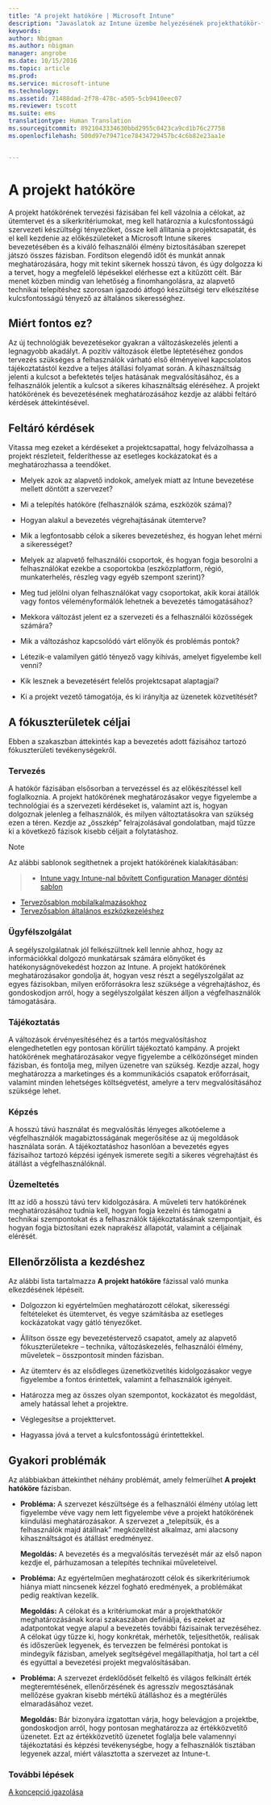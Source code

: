 ```yaml
---
title: "A projekt hatóköre | Microsoft Intune"
description: "Javaslatok az Intune üzembe helyezésének projekthatókör-fázisához."
keywords: 
author: Nbigman
ms.author: nbigman
manager: angrobe
ms.date: 10/15/2016
ms.topic: article
ms.prod: 
ms.service: microsoft-intune
ms.technology: 
ms.assetid: 71488dad-2f78-478c-a505-5cb9410eec07
ms.reviewer: tscott
ms.suite: ems
translationtype: Human Translation
ms.sourcegitcommit: 8921043334630bbd2955c0423ca9cd1b76c27758
ms.openlocfilehash: 500d97e79471ce78434729457bc4c6b82e23aa1e


---
```


# A projekt hatóköre
A projekt hatókörének tervezési fázisában fel kell vázolnia a célokat, az ütemtervet és a sikerkritériumokat, meg kell határoznia a kulcsfontosságú szervezeti készültségi tényezőket, össze kell állítania a projektcsapatát, és el kell kezdenie az előkészületeket a Microsoft Intune sikeres bevezetésében és a kiváló felhasználói élmény biztosításában szerepet játszó összes fázisban.
Fordítson elegendő időt és munkát annak meghatározására, hogy mit tekint sikernek hosszú távon, és úgy dolgozza ki a tervet, hogy a megfelelő lépésekkel elérhesse ezt a kitűzött célt. Bár menet közben mindig van lehetőség a finomhangolásra, az alapvető technikai telepítéshez szorosan igazodó átfogó készültségi terv elkészítése kulcsfontosságú tényező az általános sikerességhez.

## Miért fontos ez?
Az új technológiák bevezetésekor gyakran a változáskezelés jelenti a legnagyobb akadályt. A pozitív változások életbe léptetéséhez gondos tervezés szükséges a felhasználók várható első élményeivel kapcsolatos tájékoztatástól kezdve a teljes átállási folyamat során. A kihasználtság jelenti a kulcsot a befektetés teljes hatásának megvalósításához, és a felhasználók jelentik a kulcsot a sikeres kihasználtság eléréséhez.
A projekt hatókörének és bevezetésének meghatározásához kezdje az alábbi feltáró kérdések áttekintésével.

## Feltáró kérdések
Vitassa meg ezeket a kérdéseket a projektcsapattal, hogy felvázolhassa a projekt részleteit, felderíthesse az esetleges kockázatokat és a meghatározhassa a teendőket.

-   Melyek azok az alapvető indokok, amelyek miatt az Intune bevezetése mellett döntött a szervezet?

-   Mi a telepítés hatóköre (felhasználók száma, eszközök száma)?
-   Hogyan alakul a bevezetés végrehajtásának ütemterve?

-   Mik a legfontosabb célok a sikeres bevezetéshez, és hogyan lehet mérni a sikerességet?

-   Melyek az alapvető felhasználói csoportok, és hogyan fogja besorolni a felhasználókat ezekbe a csoportokba (eszközplatform, régió, munkaterhelés, részleg vagy egyéb szempont szerint)?

-   Meg tud jelölni olyan felhasználókat vagy csoportokat, akik korai átállók vagy fontos véleményformálók lehetnek a bevezetés támogatásához?

-   Mekkora változást jelent ez a szervezeti és a felhasználói közösségek számára?

-   Mik a változáshoz kapcsolódó várt előnyök és problémás pontok?

-   Létezik-e valamilyen gátló tényező vagy kihívás, amelyet figyelembe kell venni?

-   Kik lesznek a bevezetésért felelős projektcsapat alaptagjai?

-   Ki a projekt vezető támogatója, és ki irányítja az üzenetek közvetítését?

## A fókuszterületek céljai
Ebben a szakaszban áttekintés kap a bevezetés adott fázisához tartozó fókuszterületi tevékenységekről.

### Tervezés

A hatókör fázisában elsősorban a tervezéssel és az előkészítéssel kell foglalkoznia. A projekt hatókörének meghatározásakor vegye figyelembe a technológiai és a szervezeti kérdéseket is, valamint azt is, hogyan dolgoznak jelenleg a felhasználók, és milyen változtatásokra van szükség ezen a téren. Kezdje az „összkép” felrajzolásával gondolatban, majd tűzze ki a következő fázisok kisebb céljait a folytatáshoz.


 > [!NOTE]
 >
 > Az alábbi sablonok segíthetnek a projekt hatókörének kialakításában:
 > > - [Intune vagy Intune-nal bővített Configuration Manager döntési sablon](https://gallery.technet.microsoft.com/Intune-or-Intune-with-900e8a78)
 > - [Tervezősablon mobilalkalmazásokhoz](https://gallery.technet.microsoft.com/Mobile-app-planning-18689d59)
>- [Tervezősablon általános eszközkezeléshez](https://gallery.technet.microsoft.com/General-device-management-334c3792)

### Ügyfélszolgálat
A segélyszolgálatnak jól felkészültnek kell lennie ahhoz, hogy az információkkal dolgozó munkatársak számára előnyöket és hatékonyságnövekedést hozzon az Intune. A projekt hatókörének meghatározásakor gondolja át, hogyan vesz részt a segélyszolgálat az egyes fázisokban, milyen erőforrásokra lesz szüksége a végrehajtáshoz, és gondoskodjon arról, hogy a segélyszolgálat készen álljon a végfelhasználók támogatására.

### Tájékoztatás
A változások érvényesítéséhez és a tartós megvalósításhoz elengedhetetlen egy pontosan körülírt tájékoztató kampány. A projekt hatókörének meghatározásakor vegye figyelembe a célközönséget minden fázisban, és fontolja meg, milyen üzenetre van szükség. Kezdje azzal, hogy meghatározza a marketinges és a kommunikációs csapatok erőforrásait, valamint minden lehetséges költségvetést, amelyre a terv megvalósításához szüksége lehet.

### Képzés
A hosszú távú használat és megvalósítás lényeges alkotóeleme a végfelhasználók magabiztosságának megerősítése az új megoldások használata során. A tájékoztatáshoz hasonlóan a bevezetés egyes fázisaihoz tartozó képzési igények ismerete segíti a sikeres végrehajtást és átállást a végfelhasználóknál.

### Üzemeltetés
Itt az idő a hosszú távú terv kidolgozására. A műveleti terv hatókörének meghatározásához tudnia kell, hogyan fogja kezelni és támogatni a technikai szempontokat és a felhasználók tájékoztatásának szempontjait, és hogyan fogja biztosítani ezek naprakész állapotát, valamint a céljainak elérését.

## Ellenőrzőlista a kezdéshez
Az alábbi lista tartalmazza **A projekt hatóköre** fázissal való munka elkezdésének lépéseit.

-   Dolgozzon ki egyértelműen meghatározott célokat, sikerességi feltételeket és ütemtervet, és vegye számításba az esetleges kockázatokat vagy gátló tényezőket.

-   Állítson össze egy bevezetéstervező csapatot, amely az alapvető fókuszterületekre – technika, változáskezelés, felhasználói élmény, műveletek – összpontosít minden fázisban.

-   Az ütemterv és az elsődleges üzenetközvetítés kidolgozásakor vegye figyelembe a fontos érintettek, valamint a felhasználók igényeit.

-   Határozza meg az összes olyan szempontot, kockázatot és megoldást, amely hatással lehet a projektre.

-   Véglegesítse a projekttervet.

-   Hagyassa jóvá a tervet a kulcsfontosságú érintettekkel.

## Gyakori problémák
Az alábbiakban áttekinthet néhány problémát, amely felmerülhet **A projekt hatóköre** fázisban.

-   **Probléma:** A szervezet készültsége és a felhasználói élmény utólag lett figyelembe véve vagy nem lett figyelembe véve a projekt hatókörének kiindulási meghatározásakor. A szervezet a „telepítsük, és a felhasználók majd átállnak” megközelítést alkalmaz, ami alacsony kihasználtságot és átállást eredményez.

    **Megoldás:** A bevezetés és a megvalósítás tervezését már az első napon kezdje el, párhuzamosan a telepítés technikai műveleteivel.

-   **Probléma:** Az egyértelműen meghatározott célok és sikerkritériumok hiánya miatt nincsenek kézzel fogható eredmények, a problémákat pedig reaktívan kezelik.

    **Megoldás:** A célokat és a kritériumokat már a projekthatókör meghatározásának korai szakaszában definiálja, és ezeket az adatpontokat vegye alapul a bevezetés további fázisainak tervezéséhez. A célokat úgy tűzze ki, hogy konkrétak, mérhetők, teljesíthetők, reálisak és időszerűek legyenek, és tervezzen be felmérési pontokat is mindegyik fázisban, amelyek segítségével megállapíthatja, hol tart a cél és egyúttal a bevezetési projekt megvalósításában.

-   **Probléma:** A szervezet érdeklődősét felkeltő és világos felkínált érték megteremtésének, ellenőrzésének és agresszív megosztásának mellőzése gyakran kisebb mértékű átálláshoz és a megtérülés elmaradásához vezet.

    **Megoldás:** Bár bizonyára izgatottan várja, hogy belevágjon a projektbe, gondoskodjon arról, hogy pontosan meghatározza az értékközvetítő üzenetet. Ezt az értékközvetítő üzenetet foglalja bele valamennyi tájékoztatási és képzési tevékenységbe, hogy a felhasználók tisztában legyenek azzal, miért választotta a szervezet az Intune-t.

### További lépések
[A koncepció igazolása](proof-of-concept.md)



<!--HONumber=Oct16_HO4-->


